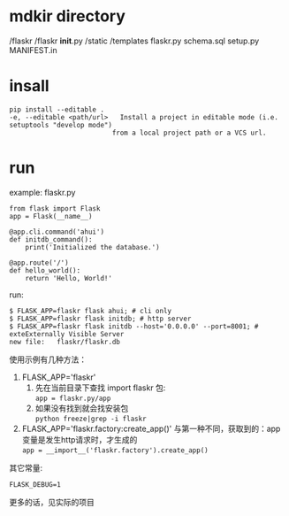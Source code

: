 # mdkir directory
/flaskr
    /flaskr
        __init__.py
        /static
        /templates
        flaskr.py
        schema.sql
    setup.py
    MANIFEST.in

# insall
    pip install --editable .
    -e, --editable <path/url>   Install a project in editable mode (i.e. setuptools "develop mode")
                              from a local project path or a VCS url.

# run
example: flaskr.py

    from flask import Flask
    app = Flask(__name__)

    @app.cli.command('ahui')
    def initdb_command():
        print('Initialized the database.')

    @app.route('/')
    def hello_world():
        return 'Hello, World!'

run:

    $ FLASK_APP=flaskr flask ahui; # cli only
    $ FLASK_APP=flaskr flask initdb; # http server
    $ FLASK_APP=flaskr flask initdb --host='0.0.0.0' --port=8001; # exteExternally Visible Server
    new file:   flaskr/flaskr.db

使用示例有几种方法：
1. FLASK_APP='flaskr' 
    1. 先在当前目录下查找 import flaskr 包: \
    `app = flaskr.py/app`
    2. 如果没有找到就会找安装包\
    `python freeze|grep -i flaskr`
2. FLASK_APP='flaskr.factory:create_app()' 与第一种不同，获取到的：app变量是发生http请求时，才生成的\
    `app = __import__('flaskr.factory').create_app()`

其它常量:

    FLASK_DEBUG=1

更多的话，见实际的项目